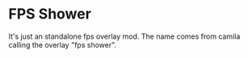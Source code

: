 # FPS Shower

It's just an standalone fps overlay mod. The name comes from camila calling the overlay "fps shower".